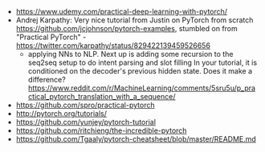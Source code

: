 - https://www.udemy.com/practical-deep-learning-with-pytorch/
- Andrej Karpathy: Very nice tutorial from Justin on PyTorch from scratch https://github.com/jcjohnson/pytorch-examples, stumbled on from "Practical PyTorch" - https://twitter.com/karpathy/status/829422139459526656
  - applying NNs to NLP. Next up is adding some recursion to the seq2seq setup to do intent parsing and slot filling 
  In your tutorial, it is conditioned on the decoder's previous hidden state. Does it make a difference?https://www.reddit.com/r/MachineLearning/comments/5sru5u/p_practical_pytorch_translation_with_a_sequence/
- https://github.com/spro/practical-pytorch
- http://pytorch.org/tutorials/
- https://github.com/yunjey/pytorch-tutorial
- https://github.com/ritchieng/the-incredible-pytorch
- https://github.com/Tgaaly/pytorch-cheatsheet/blob/master/README.md
